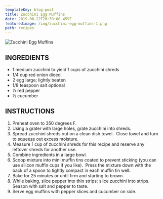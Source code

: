 ```yaml
---
templateKey: blog-post
title: Zucchini Egg Muffins
date: 2019-08-22T20:39:00.459Z
featuredimage: /img/zucchini-egg-muffins-1.png
path: recipes
---
```

![Zucchini Egg Muffins](/img/zucchini-egg-muffins-1.png)

## INGREDIENTS

* 1 medium zucchini to yield 1 cups of zucchini shreds  
* 1/4 cup red onion diced  
* 2 egg large; lightly beaten  
* 1/8 teaspoon salt optional  
* ½ red pepper  
* ½ cucumber

## INSTRUCTIONS

1. Preheat oven to 350 degrees F.
2. Using a grater with large holes, grate zucchini into shreds.
3. Spread zucchini shreds out on a clean dish towel.  Close towel and turn to squeeze out excess moisture.
4. Measure 1 cup of zucchini shreds for this recipe and reserve any leftover shreds for another use.
5. Combine ingredients in a large bowl.
6. Scoop mixture into mini muffin tins coated to prevent sticking (you can use silicon muffin cups if you like).  Press the mixture down with the back of a spoon to tightly compact in each muffin tin well.
7. Bake for 25 minutes or until firm and starting to brown.
8. While baking, slice pepper into thin strips; slice zucchini into strips. Season with salt and pepper to taste.
9. Serve egg muffins with pepper slices and cucumber on side.
